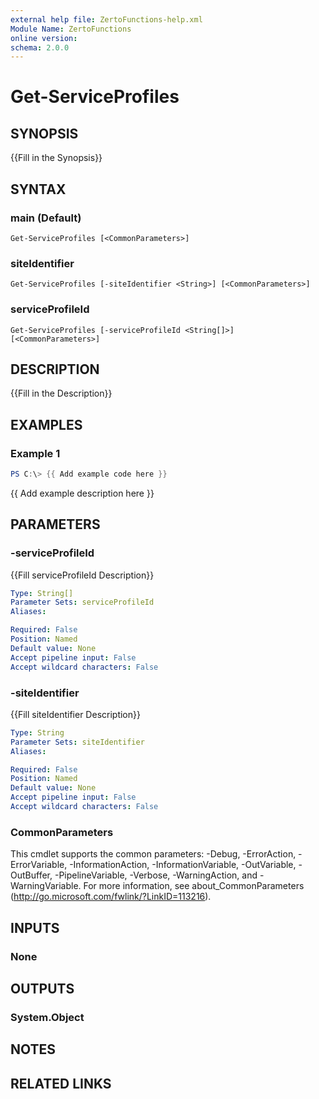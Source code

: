 ```yaml
---
external help file: ZertoFunctions-help.xml
Module Name: ZertoFunctions
online version:
schema: 2.0.0
---
```


# Get-ServiceProfiles

## SYNOPSIS
{{Fill in the Synopsis}}

## SYNTAX

### main (Default)
```
Get-ServiceProfiles [<CommonParameters>]
```

### siteIdentifier
```
Get-ServiceProfiles [-siteIdentifier <String>] [<CommonParameters>]
```

### serviceProfileId
```
Get-ServiceProfiles [-serviceProfileId <String[]>] [<CommonParameters>]
```

## DESCRIPTION
{{Fill in the Description}}

## EXAMPLES

### Example 1
```powershell
PS C:\> {{ Add example code here }}
```

{{ Add example description here }}

## PARAMETERS

### -serviceProfileId
{{Fill serviceProfileId Description}}

```yaml
Type: String[]
Parameter Sets: serviceProfileId
Aliases:

Required: False
Position: Named
Default value: None
Accept pipeline input: False
Accept wildcard characters: False
```

### -siteIdentifier
{{Fill siteIdentifier Description}}

```yaml
Type: String
Parameter Sets: siteIdentifier
Aliases:

Required: False
Position: Named
Default value: None
Accept pipeline input: False
Accept wildcard characters: False
```

### CommonParameters
This cmdlet supports the common parameters: -Debug, -ErrorAction, -ErrorVariable, -InformationAction, -InformationVariable, -OutVariable, -OutBuffer, -PipelineVariable, -Verbose, -WarningAction, and -WarningVariable.
For more information, see about_CommonParameters (http://go.microsoft.com/fwlink/?LinkID=113216).

## INPUTS

### None

## OUTPUTS

### System.Object
## NOTES

## RELATED LINKS
